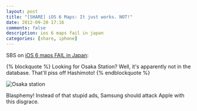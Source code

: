 ```yaml
---
layout: post
title: "[SHARE] iOS 6 Maps: It just works. NOT!"
date: 2012-09-20 17:16
comments: false
description: ios 6 maps fail in japan
categories: [share, iphone]
---
```

SBS on [iOS 6 maps FAIL in Japan](http://www.japanmobiletech.com/2012/09/ios-6-maps-fail-in-japan.html):

{% blockquote %}
Looking for Osaka Station? Well, it's apparently not in the database. That'll piss off Hashimoto!
{% endblockquote %}

![Osaka station](http://3.bp.blogspot.com/-JLuGOmWk5t4/UFrJuaCJ-TI/AAAAAAAABEY/Uuj87fkCMCU/s320/osaka.jpg)

Blasphemy! Instead of that stupid ads, Samsung should attack Apple with this disgrace.